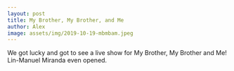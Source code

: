 ```yaml
---
layout: post
title: My Brother, My Brother, and Me
author: Alex
image: assets/img/2019-10-19-mbmbam.jpeg
---
```


We got lucky and got to see a live show for My Brother, My Brother and Me! Lin-Manuel Miranda even opened.

